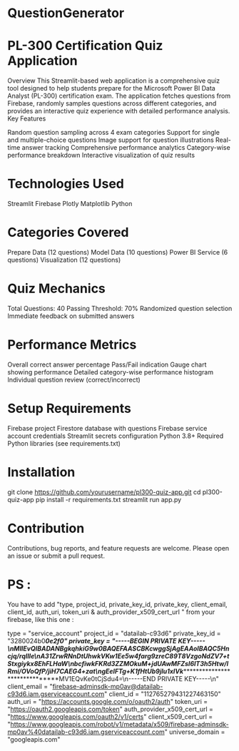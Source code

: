 # QuestionGenerator

# PL-300 Certification Quiz Application
Overview
This Streamlit-based web application is a comprehensive quiz tool designed to help students prepare for the Microsoft Power BI Data Analyst (PL-300) certification exam. The application fetches questions from Firebase, randomly samples questions across different categories, and provides an interactive quiz experience with detailed performance analysis.
Key Features

Random question sampling across 4 exam categories
Support for single and multiple-choice questions
Image support for question illustrations
Real-time answer tracking
Comprehensive performance analytics
Category-wise performance breakdown
Interactive visualization of quiz results

# Technologies Used

Streamlit
Firebase
Plotly
Matplotlib
Python

# Categories Covered

Prepare Data (12 questions)
Model Data (10 questions)
Power BI Service (6 questions)
Visualization (12 questions)

# Quiz Mechanics

Total Questions: 40
Passing Threshold: 70%
Randomized question selection
Immediate feedback on submitted answers

# Performance Metrics

Overall correct answer percentage
Pass/Fail indication
Gauge chart showing performance
Detailed category-wise performance histogram
Individual question review (correct/incorrect)

# Setup Requirements

Firebase project
Firestore database with questions
Firebase service account credentials
Streamlit secrets configuration
Python 3.8+
Required Python libraries (see requirements.txt)

# Installation
git clone https://github.com/yourusername/pl300-quiz-app.git
cd pl300-quiz-app
pip install -r requirements.txt
streamlit run app.py

# Contribution
Contributions, bug reports, and feature requests are welcome. Please open an issue or submit a pull request.

# PS : 
You have to add "type, project_id, private_key_id, private_key, client_email, client_id, auth_uri, token_uri & auth_provider_x509_cert_url " from your firebase, like this one :

type = "service_account"
project_id = "datailab-c93d6"
private_key_id = "3280024b0*****************0e2f0"
private_key = "-----BEGIN PRIVATE KEY-----\nMIIEvQIBADANBgkqhkiG9w0BAQEFAASCBKcwggSjAgEAAoIBAQC5Hncjq/rqIlIe\nA31ZrwRNnDtUhwkVKw1Ee5w4farg9zreC89T8VzgoNdZV7+tStxgiykx8EhFLHaW\nbcfiwkFKRd3ZZMOkuM+jdUAwMFZsI6lT3h5Htw/lRmi/OVoQfP/jiH7CAEG4+zat\ngEeIFTg+K1fHtUb9jlu1xIVk***********************************************MV1EQvKe0tCjSdu4=\n-----END PRIVATE KEY-----\n"
client_email = "firebase-adminsdk-mp0av@datailab-c93d6.iam.gserviceaccount.com"
client_id = "112765279431227463150"
auth_uri = "https://accounts.google.com/o/oauth2/auth"
token_uri = "https://oauth2.googleapis.com/token"
auth_provider_x509_cert_url = "https://www.googleapis.com/oauth2/v1/certs"
client_x509_cert_url = "https://www.googleapis.com/robot/v1/metadata/x509/firebase-adminsdk-mp0av%40datailab-c93d6.iam.gserviceaccount.com"
universe_domain = "googleapis.com"
